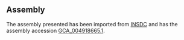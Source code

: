 
Assembly
--------

The assembly presented has been imported from 
[INSDC](http://www.insdc.org) and has the assembly accession
[GCA\_004918665.1](http://www.ebi.ac.uk/ena/data/view/GCA_004918665.1).

